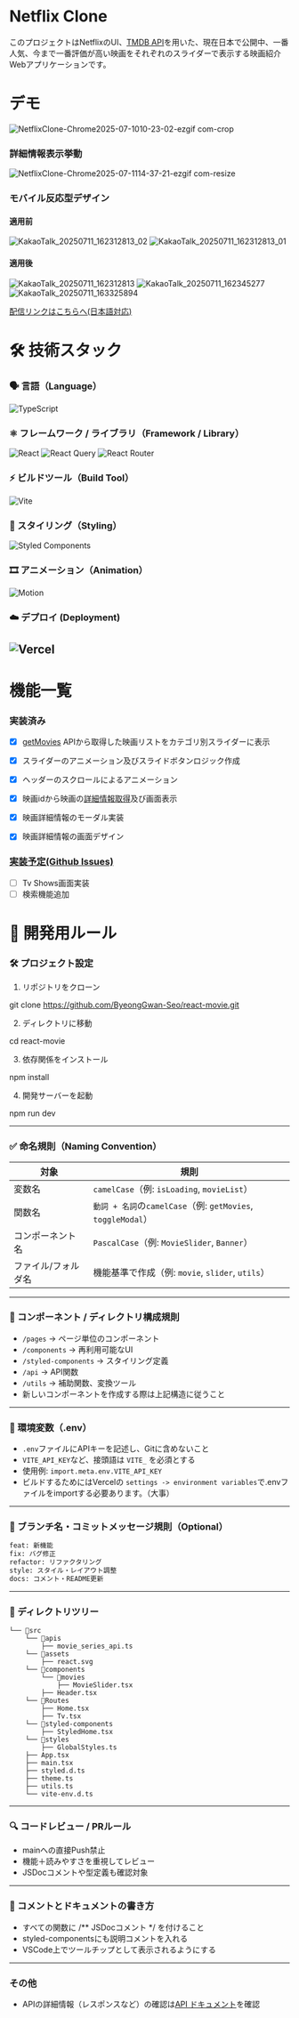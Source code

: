# Netflix Clone
このプロジェクトはNetflixのUI、[TMDB API](https://developer.themoviedb.org/reference/intro/getting-started)を用いた、現在日本で公開中、一番人気、今まで一番評価が高い映画をそれぞれのスライダーで表示する映画紹介Webアプリケーションです。

# デモ
![NetflixClone-Chrome2025-07-1010-23-02-ezgif com-crop](https://github.com/user-attachments/assets/f94e989f-5a1d-42cb-b3a4-57a7bc268a28)

### 詳細情報表示挙動
![NetflixClone-Chrome2025-07-1114-37-21-ezgif com-resize](https://github.com/user-attachments/assets/651a21a2-6a39-4575-befc-ea65ef59b00b)

### モバイル反応型デザイン
#### 適用前
![KakaoTalk_20250711_162312813_02](https://github.com/user-attachments/assets/48434725-11aa-4146-bee8-4225da9a8f17)
![KakaoTalk_20250711_162312813_01](https://github.com/user-attachments/assets/30470659-679e-46a9-ad01-0d1ffab1591c)
#### 適用後
![KakaoTalk_20250711_162312813](https://github.com/user-attachments/assets/a91fa178-0dc4-41ca-8d07-61bc3cede55b)
![KakaoTalk_20250711_162345277](https://github.com/user-attachments/assets/ceb53b0c-9f1b-414e-baff-168b6b226891)
![KakaoTalk_20250711_163325894](https://github.com/user-attachments/assets/e80211a6-5cf8-41c7-aab6-7c76d3ef1a24)


[配信リンクはこちらへ(日本語対応)](https://react-movie-rosy.vercel.app/)

# 🛠️ 技術スタック

### 🗣️ 言語（Language）
![TypeScript](https://img.shields.io/badge/TypeScript-007ACC?style=for-the-badge&logo=typescript&logoColor=white)

### ⚛️ フレームワーク / ライブラリ（Framework / Library）
![React](https://img.shields.io/badge/React-20232A?style=for-the-badge&logo=react&logoColor=61DAFB)
![React Query](https://img.shields.io/badge/React_Query-FF4154?style=for-the-badge&logo=reactquery&logoColor=white)
![React Router](https://img.shields.io/badge/React_Router-CA4245?style=for-the-badge&logo=reactrouter&logoColor=white)

### ⚡ ビルドツール（Build Tool）
![Vite](https://img.shields.io/badge/Vite-646CFF?style=for-the-badge&logo=vite&logoColor=white)

### 🎨 スタイリング（Styling）
![Styled Components](https://img.shields.io/badge/Styled--Components-DB7093?style=for-the-badge&logo=styled-components&logoColor=white)

### 🎞️ アニメーション（Animation）
![Motion](https://img.shields.io/badge/Motion-0055FF?style=for-the-badge&logo=framer&logoColor=white)

### ☁️ デプロイ (Deployment)
![Vercel](https://img.shields.io/badge/Vercel-000?style=for-the-badge&logo=vercel&logoColor=white)
---

# 機能一覧
### 実装済み   
- [x] [getMovies](https://developer.themoviedb.org/reference/movie-now-playing-list) APIから取得した映画リストをカテゴリ別スライダーに表示

- [x] スライダーのアニメーション及びスライドボタンロジック作成

- [x] ヘッダーのスクロールによるアニメーション

- [x] 映画idから映画の[詳細情報取得](https://developer.themoviedb.org/reference/movie-details)及び画面表示

- [x] 映画詳細情報のモーダル実装

- [x] 映画詳細情報の画面デザイン

### [実装予定(Github Issues)](https://github.com/ByeongGwan-Seo/react-movie/issues)

- [ ] Tv Shows画面実装
- [ ] 検索機能追加

# 🤝 開発用ルール

### 🛠️ プロジェクト設定
1. リポジトリをクローン
   
git clone https://github.com/ByeongGwan-Seo/react-movie.git

2. ディレクトリに移動

cd react-movie

3. 依存関係をインストール

npm install

4. 開発サーバーを起動

npm run dev

---

### ✅ 命名規則（Naming Convention）

| 対象 | 規則 |
|------|------|
| 変数名 | `camelCase`（例: `isLoading`, `movieList`） |
| 関数名 | `動詞 + 名詞`の`camelCase`（例: `getMovies`, `toggleModal`） |
| コンポーネント名 | `PascalCase`（例: `MovieSlider`, `Banner`） |
| ファイル/フォルダ名 | 機能基準で作成（例: `movie`, `slider`, `utils`） |

---

### 🧱 コンポーネント / ディレクトリ構成規則

- `/pages` → ページ単位のコンポーネント
- `/components` → 再利用可能なUI
- `/styled-components` → スタイリング定義
- `/api` → API関数
- `/utils` → 補助関数、変換ツール
- 新しいコンポーネントを作成する際は上記構造に従うこと

---

### 🔐 環境変数（.env）

- `.env`ファイルにAPIキーを記述し、Gitに含めないこと
- `VITE_API_KEY`など、接頭語は `VITE_` を必須とする
- 使用例: `import.meta.env.VITE_API_KEY`
- ビルドするためにはVercelの `settings -> environment variables`で.envファイルをimportする必要あります。（大事）

---

### 📝 ブランチ名・コミットメッセージ規則（Optional）

```bash
feat: 新機能
fix: バグ修正
refactor: リファクタリング
style: スタイル・レイアウト調整
docs: コメント・README更新
```

---

### 📁 ディレクトリツリー
```
└── 📁src
    └── 📁apis
        ├── movie_series_api.ts
    └── 📁assets
        ├── react.svg
    └── 📁components
        └── 📁movies
            ├── MovieSlider.tsx
        ├── Header.tsx
    └── 📁Routes
        ├── Home.tsx
        ├── Tv.tsx
    └── 📁styled-components
        ├── StyledHome.tsx
    └── 📁styles
        ├── GlobalStyles.ts
    ├── App.tsx
    ├── main.tsx
    ├── styled.d.ts
    ├── theme.ts
    ├── utils.ts
    └── vite-env.d.ts
```

---

### 🔍 コードレビュー / PRルール
- mainへの直接Push禁止
- 機能＋読みやすさを重視してレビュー
- JSDocコメントや型定義も確認対象

---

### 📄 コメントとドキュメントの書き方
- すべての関数に /** JSDocコメント */ を付けること
- styled-componentsにも説明コメントを入れる
- VSCode上でツールチップとして表示されるようにする

---

### その他
- APIの詳細情報（レスポンスなど）の確認は[API ドキュメント](https://developer.themoviedb.org/reference/intro/getting-started)を確認
